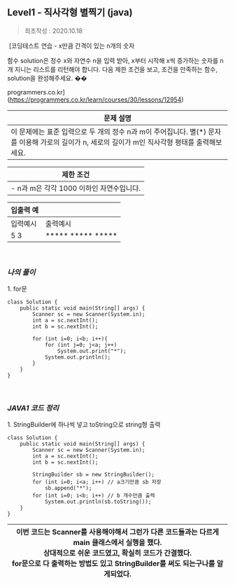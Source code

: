 ## **Level1 - 직사각형 별찍기 (java)**
> 최초작성 : 2020.10.18

 [코딩테스트 연습 - x만큼 간격이 있는 n개의 숫자

함수 solution은 정수 x와 자연수 n을 입력 받아, x부터 시작해 x씩 증가하는 숫자를 n개 지니는 리스트를 리턴해야 합니다. 다음 제한 조건을 보고, 조건을 만족하는 함수, solution을 완성해주세요. ��

programmers.co.kr](https://programmers.co.kr/learn/courses/30/lessons/12954)

| **문제 설명** |
| --- |
| 이 문제에는 표준 입력으로 두 개의 정수 n과 m이 주어집니다.   별(\*) 문자를 이용해 가로의 길이가 n, 세로의 길이가 m인 직사각형 평태를 출력해보세요. |

| **제한 조건** |
| --- |
|   -   n과 m은 각각 1000 이하인 자연수입니다.   |

| **​입출력 예**    |  |
| --- | --- |
| 입력예시 | 출력예시 |
| 5 3 | \*\*\*\*\*   \*\*\*\*\*   \*\*\*\*\* |

​

### _**나의 풀이**_

1\. for문

```
class Solution {
	public static void main(String[] args) {
		Scanner sc = new Scanner(System.in);
		int a = sc.nextInt();
		int b = sc.nextInt();
		
		for (int i=0; i<b; i++){
			for (int j=0; j<a; j++)
				System.out.print("*");
			System.out.println();
		}
	}
}
```

​

### _**JAVA1 코드 정리**_

1\. StringBuilder에 하나씩 넣고 toString으로 string형 출력

```
class Solution {
	public static void main(String[] args) {
		Scanner sc = new Scanner(System.in);
		int a = sc.nextInt();
		int b = sc.nextInt();
		
		StringBuilder sb = new StringBuilder();
		for (int i=0; i<a; i++) // a크기만큼 sb 저장
			sb.append("*");
		for (int i=0; i<b; i++) // b 개수만큼 출력
			System.out.println(sb.toString());
	}
}
```

| 이번 코드는 Scanner를 사용해야해서 그런가 다른 코드들과는 다르게 main 클래스에서 실행을 했다.<br>상대적으로 쉬운 코드였고, 확실히 코드가 간결했다.<br>for문으로 다 출력하는 방법도 있고 StringBuilder를 써도 되는구나를 알게되었다. |
| --- |